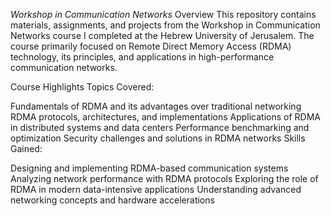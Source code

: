 *Workshop in Communication Networks*
Overview
This repository contains materials, assignments, and projects from the Workshop in Communication Networks course I completed at the Hebrew University of Jerusalem. The course primarily focused on Remote Direct Memory Access (RDMA) technology, its principles, and applications in high-performance communication networks.

Course Highlights
Topics Covered:

Fundamentals of RDMA and its advantages over traditional networking
RDMA protocols, architectures, and implementations
Applications of RDMA in distributed systems and data centers
Performance benchmarking and optimization
Security challenges and solutions in RDMA networks
Skills Gained:

Designing and implementing RDMA-based communication systems
Analyzing network performance with RDMA protocols
Exploring the role of RDMA in modern data-intensive applications
Understanding advanced networking concepts and hardware accelerations
